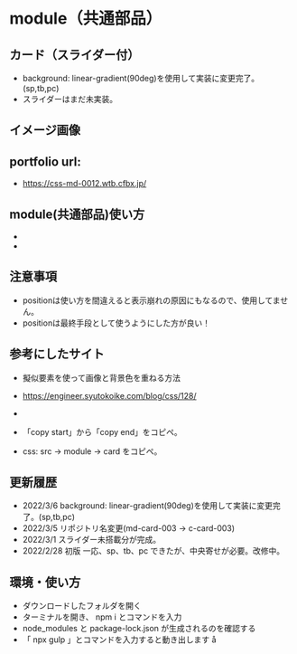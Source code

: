 # module（共通部品）

## カード（スライダー付）

- background: linear-gradient(90deg)を使用して実装に変更完了。(sp,tb,pc)
- スライダーはまだ未実装。

## イメージ画像

## portfolio url:

- https://css-md-0012.wtb.cfbx.jp/

## module(共通部品)使い方

-
-

## 注意事項

- positionは使い方を間違えると表示崩れの原因にもなるので、使用してません。
- positionは最終手段として使うようにした方が良い！

## 参考にしたサイト

- 擬似要素を使って画像と背景色を重ねる方法
- https://engineer.syutokoike.com/blog/css/128/
-

- 「copy start」から「copy end」をコピペ。
- css: src -> module -> card をコピペ。

## 更新履歴

- 2022/3/6 background: linear-gradient(90deg)を使用して実装に変更完了。(sp,tb,pc)
- 2022/3/5 リポジトリ名変更(md-card-003 -> c-card-003)
- 2022/3/1 スライダー未搭載分が完成。
- 2022/2/28 初版 一応、sp、tb、pc できたが、中央寄せが必要。改修中。

## 環境・使い方

- ダウンロードしたフォルダを開く
- ターミナルを開き、 npm i とコマンドを入力
- node_modules と package-lock.json が生成されるのを確認する
- 「 npx gulp 」とコマンドを入力すると動き出します
  å

